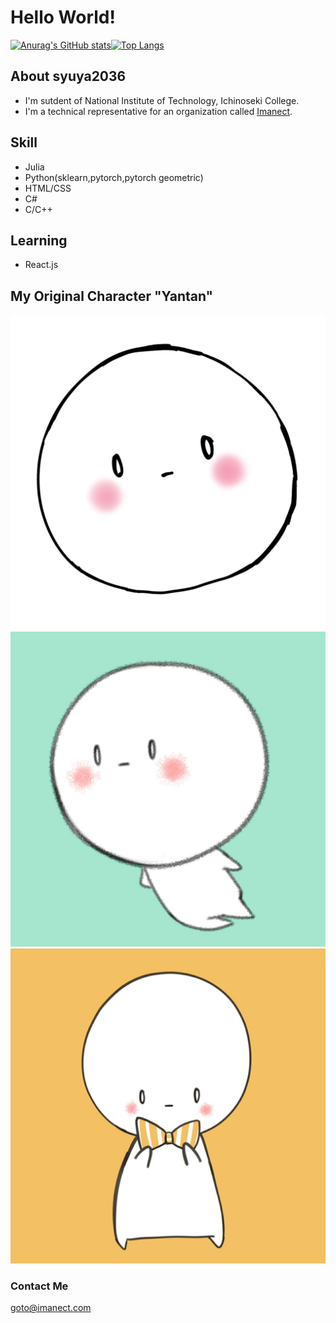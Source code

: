 # Hello World!

[![Anurag's GitHub stats](https://github-readme-stats.vercel.app/api?username=syuya2036)](https://github.com/anuraghazra/github-readme-stats)[![Top Langs](https://github-readme-stats.vercel.app/api/top-langs/?username=syuya2036&layout=compact)](https://github.com/anuraghazra/github-readme-stats)

## About syuya2036

- I'm sutdent of National Institute of Technology, Ichinoseki College.
- I'm a technical representative for an organization called [Imanect](https://imanect.com).

## Skill

- Julia
- Python(sklearn,pytorch,pytorch geometric)
- HTML/CSS
- C#
- C/C++

## Learning

- React.js

## My Original Character "Yantan"

![Myicon](./Myicon/Icon10.JPG)![Myicon](./Myicon/Icon11.JPG)![Myicon](./Myicon/Icon14.JPG)

### Contact Me

goto@imanect.com

<!--
**syuya2036/syuya2036** is a ✨ _special_ ✨ repository because its `README.md` (this file) appears on your GitHub profile.

Here are some ideas to get you started:

- 🔭 I’m currently working on ...
- 🌱 I’m currently learning ...
- 👯 I’m looking to collaborate on ...
- 🤔 I’m looking for help with ...
- 💬 Ask me about ... 
- 📫 How to reach me: ...
- 😄 Pronouns: ...
- ⚡ Fun fact: ...
-->

